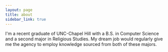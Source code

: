 ```yaml
---
layout: page
title: about
sidebar_link: true
---
```


I'm a recent graduate of UNC-Chapel Hill with a B.S. in Computer Science and a second major in Religious Studies. My dream job would regularly give me the agency to employ knowledge sourced from both of these majors.
